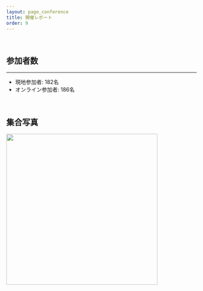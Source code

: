 ```yaml
---
layout: page_conference
title: 開催レポート
order: 9
---
```

<br>

## 参加者数
***
- 現地参加者: 182名
- オンライン参加者: 186名

<br>


## 集合写真

<img src="{{ site.baseurl }}/event_01/images/集合写真.jpeg" width="400px" style="margin-top: auto;">

<br>